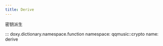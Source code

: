 ```yaml
---
title: Derive
---
```


密钥派生

::: doxy.dictionary.namespace.function
    namespace: qqmusic::crypto
    name: derive

